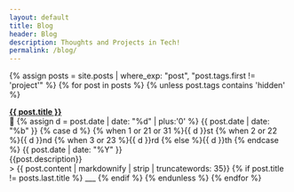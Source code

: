 ```yaml
---
layout: default
title: Blog
header: Blog
description: Thoughts and Projects in Tech!
permalink: /blog/
---
```


{% assign posts = site.posts | where_exp: "post", "post.tags.first != 'project'" %}
{% for post in posts %}
  {% unless post.tags contains 'hidden' %}
  <p style="text-align:left;">
    <b><a href="{{ post.url }}">{{ post.title }}</a></b>
    <span style="float:right;">
      📅 
      {% assign d = post.date | date: "%d" | plus:'0' %}
      {{ post.date | date: "%b" }} 
      {% case d %}
      {% when 1 or 21 or 31 %}{{ d }}st
      {% when 2 or 22 %}{{ d }}nd
      {% when 3 or 23 %}{{ d }}rd
      {% else %}{{ d }}th
      {% endcase %} 
      {{ post.date | date: "%Y" }}
    </span>
  </p>
  {{post.description}}
  <br>
  > {{ post.content | markdownify | strip | truncatewords: 35}}
  {% if post.title != posts.last.title %}
  ___
  {% endif %}
{% endunless %}
{% endfor %}
